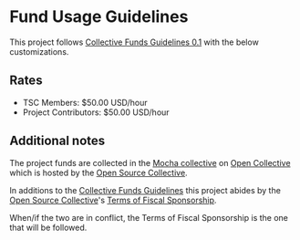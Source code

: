 # Fund Usage Guidelines

This project follows [Collective Funds Guidelines 0.1](https://github.com/collective-funds/guidelines) with the below customizations.

## Rates

* TSC Members: $50.00 USD/hour
* Project Contributors: $50.00 USD/hour

## Additional notes

The project funds are collected in the [Mocha collective](https://opencollective.com/mochajs) on [Open Collective](https://opencollective.com/) which is hosted by the [Open Source Collective](https://oscollective.org/).

In additions to the [Collective Funds Guidelines](https://github.com/collective-funds/guidelines) this project abides by the [Open Source Collective](https://oscollective.org/)'s [Terms of Fiscal Sponsorship](https://docs.oscollective.org/getting-started/terms-of-fiscal-sponsorship).

When/if the two are in conflict, the Terms of Fiscal Sponsorship is the one that will be followed.
